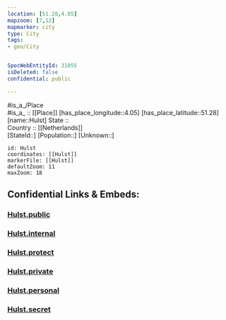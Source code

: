 ```yaml
---
location: [51.28,4.05] 
mapzoom: [7,12] 
mapmarker: city 
type: City
tags:
- geo/City


SpocWebEntityId: 31055
isDeleted: false
confidential: public

---
```

#is_a_/Place  
#is_a_ :: [[Place]] 
[has_place_longitude::4.05] 
[has_place_latitude::51.28] 
[name::Hulst] 
State ::  
Country :: [[Netherlands]]  
[StateId::] 
[Population::] 
[Unknown::] 


```leaflet
id: Hulst
coordinates: [[Hulst]] 
markerFile: [[Hulst]] 
defaultZoom: 11 
maxZoom: 18
```


## Confidential Links & Embeds: 

### [Hulst.public](/_public/\Earth\Continent\Europe\Europe~West\Netherlands\Provinces~Netherlands\Zeeland\CityHulst.public.md) 

### [Hulst.internal](/_internal/\Earth\Continent\Europe\Europe~West\Netherlands\Provinces~Netherlands\Zeeland\CityHulst.internal.md) 

### [Hulst.protect](/_protect/\Earth\Continent\Europe\Europe~West\Netherlands\Provinces~Netherlands\Zeeland\CityHulst.protect.md) 

### [Hulst.private](/_private/\Earth\Continent\Europe\Europe~West\Netherlands\Provinces~Netherlands\Zeeland\CityHulst.private.md) 

### [Hulst.personal](/_personal/\Earth\Continent\Europe\Europe~West\Netherlands\Provinces~Netherlands\Zeeland\CityHulst.personal.md) 

### [Hulst.secret](/_secret/\Earth\Continent\Europe\Europe~West\Netherlands\Provinces~Netherlands\Zeeland\CityHulst.secret.md)

